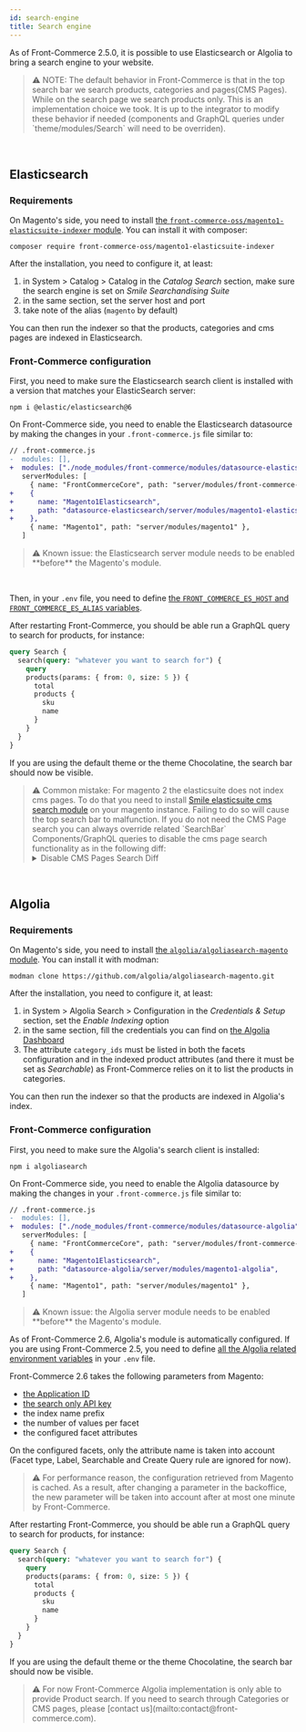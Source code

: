 ```yaml
---
id: search-engine
title: Search engine
---
```


As of Front-Commerce 2.5.0, it is possible to use Elasticsearch or Algolia to
bring a search engine to your website.

<blockquote class="warning">
⚠️ NOTE: The default behavior in Front-Commerce is that in the top search bar we search products, categories and pages(CMS Pages). While on the search page we search products only. This is an implementation choice we took. It is up to the integrator to modify these behavior if needed (components and GraphQL queries under `theme/modules/Search` will need to be overriden).
</blockquote>

<br/>

## Elasticsearch

### Requirements

On Magento's side, you need to install [the
`front-commerce-oss/magento1-elasticsuite-indexer`
module](https://github.com/front-commerce/magento1-elasticsuite-indexer#magento-1-elasticsearch-indexer-).
You can install it with composer:

```
composer require front-commerce-oss/magento1-elasticsuite-indexer
```

After the installation, you need to configure it, at least:

1. in System > Catalog > Catalog in the _Catalog Search_ section, make sure the
   search engine is set on _Smile Searchandising Suite_
1. in the same section, set the server host and port
1. take note of the alias (`magento` by default)

You can then run the indexer so that the products, categories and cms pages are
indexed in Elasticsearch.

### Front-Commerce configuration

First, you need to make sure the Elasticsearch search client is installed with a version that matches your ElasticSearch server:

```
npm i @elastic/elasticsearch@6
```

On Front-Commerce side, you need to enable the Elasticsearch datasource by
making the changes in your `.front-commerce.js` file similar to:

```diff
// .front-commerce.js
-  modules: [],
+  modules: ["./node_modules/front-commerce/modules/datasource-elasticsearch"],
   serverModules: [
     { name: "FrontCommerceCore", path: "server/modules/front-commerce-core" },
+    {
+      name: "Magento1Elasticsearch",
+      path: "datasource-elasticsearch/server/modules/magento1-elasticsearch",
+    },
     { name: "Magento1", path: "server/modules/magento1" },
   ]
```

<blockquote class="warning">
⚠️ Known issue: the Elasticsearch server module needs to be enabled **before** the Magento's module.
</blockquote>

<br/>

Then, in your `.env` file, you need to define [the `FRONT_COMMERCE_ES_HOST` and
`FRONT_COMMERCE_ES_ALIAS` variables](/docs/reference/environment-variables.html#Elasticsearch).

After restarting Front-Commerce, you should be able run a GraphQL query to
search for products, for instance:

```graphql
query Search {
  search(query: "whatever you want to search for") {
    query
    products(params: { from: 0, size: 5 }) {
      total
      products {
        sku
        name
      }
    }
  }
}
```

If you are using the default theme or the theme Chocolatine, the search bar
should now be visible.

<blockquote class="warning">
⚠️ Common mistake: For magento 2 the elasticsuite does not index cms pages. To do that you need to install <a href="https://github.com/Smile-SA/magento2-module-elasticsuite-cms-search" target="_blank">Smile elasticsuite cms search module</a> on your magento instance. Failing to do so will cause the top search bar to malfunction. If you do not need the CMS Page search you can always override related `SearchBar` Components/GraphQL queries to disable the cms page search functionality as in the following diff:

<details>
<summary>
Disable CMS Pages Search Diff
</summary>

#### Base theme:

```
diff --git a/src/web/theme/modules/Search/SearchBar/Autocomplete/Autocomplete.js b/src/web/theme/modules/Search/SearchBar/Autocomplete/Autocomplete.js
index 9bc108484..ea9a2c91f 100644
--- a/src/web/theme/modules/Search/SearchBar/Autocomplete/Autocomplete.js
+++ b/src/web/theme/modules/Search/SearchBar/Autocomplete/Autocomplete.js
@@ -3,10 +3,9 @@ import PropTypes from "prop-types";
 import { FormattedMessage } from "react-intl";
 import ProductsResults from "./ProductsResults";
 import CategoriesResults from "./CategoriesResults";
-import PagesResults from "./PagesResults";
 
 const hasResults = ({ products, categories, pages }) =>
-  products.length || categories.length || pages.length;
+  products.length || categories.length;
 
 const Autocomplete = (props) => {
   if (!props.results || !hasResults(props.results)) {
@@ -36,9 +35,6 @@ const Autocomplete = (props) => {
           onSelect={props.onSelect}
         />
       )}
-      {props.results.pages.length > 0 && (
-        <PagesResults results={props.results.pages} onSelect={props.onSelect} />
-      )}
     </div>
   );
 };
diff --git a/src/web/theme/modules/Search/SearchBar/SearchBarQuery.gql b/src/web/theme/modules/Search/SearchBar/SearchBarQuery.gql
index 15da9b1a4..9a01d02bd 100644
--- a/src/web/theme/modules/Search/SearchBar/SearchBarQuery.gql
+++ b/src/web/theme/modules/Search/SearchBar/SearchBarQuery.gql
@@ -1,6 +1,5 @@
 #import "theme/modules/Search/SearchBar/ProductAutocompleteFragment.gql"
 #import "theme/modules/Search/SearchBar/CategoryAutocompleteFragment.gql"
-#import "theme/modules/Search/SearchBar/PageAutocompleteFragment.gql"
 
 query SearchSuggestions($query: String!, $resultsPerType: Int = 5) {
   searchSuggestions: search(query: $query) {
@@ -13,8 +12,5 @@ query SearchSuggestions($query: String!, $resultsPerType: Int = 5) {
     categories(size: $resultsPerType) {
       ...CategoryAutocompleteFragment
     }
-    pages(size: $resultsPerType) {
-      ...PageAutocompleteFragment
-    }
   }
 }
```

#### Theme Chocolatine:

```
diff --git a/theme-chocolatine/web/theme/modules/Search/SearchBar/SearchBarResults/SearchBarResults.js b/theme-chocolatine/web/theme/modules/Search/SearchBar/SearchBarResults/SearchBarResults.js
index a02d89d6e..65ee82443 100644
--- a/theme-chocolatine/web/theme/modules/Search/SearchBar/SearchBarResults/SearchBarResults.js
+++ b/theme-chocolatine/web/theme/modules/Search/SearchBar/SearchBarResults/SearchBarResults.js
@@ -12,7 +12,7 @@ import SearchBarResultsError from "./SearchBarResultsEmptyError";
 import { useAutocompleteOption } from "theme/components/organisms/Autocomplete/useAutocomplete";
 
 const hasResults = ({ products, categories, pages }) =>
-  products.length > 0 || categories.length > 0 || pages.length > 0;
+  products.length > 0 || categories.length > 0;
 
 const SearchBarResults = (props) => {
   const isEmpty = !props.results || !hasResults(props.results);
@@ -36,13 +36,11 @@ const SearchBarResults = (props) => {
 
   const hasProducts = props.results.products.length > 0;
   const hasCategories = props.results.categories.length > 0;
-  const hasPages = props.results.pages.length > 0;
 
   return (
     <div
       className={classNames("searchbar-results", {
-        "searchbar-results--two-columns":
-          hasProducts && (hasCategories || hasPages),
+        "searchbar-results--two-columns": hasProducts && hasCategories,
       })}
     >
       <Stack size="2">
@@ -56,7 +54,7 @@ const SearchBarResults = (props) => {
               />
             </div>
           )}
-          {(hasCategories || hasPages) && (
+          {hasCategories && (
             <div key="categories-pages" className="searchbar-results__element">
               <Stack size="2" mobileSize="4">
                 {hasCategories && (
@@ -67,14 +65,6 @@ const SearchBarResults = (props) => {
                     onSelect={props.onSelect}
                   />
                 )}
-                {hasPages && (
-                  <PagesResults
-                    key="pages"
-                    results={props.results.pages}
-                    selected={props.selected}
-                    onSelect={props.onSelect}
-                  />
-                )}
               </Stack>
             </div>
           )}
diff --git a/theme-chocolatine/web/theme/modules/Search/SearchBar/SearchBarResults/SearchBarResultsFragment.gql b/theme-chocolatine/web/theme/modules/Search/SearchBar/SearchBarResults/SearchBarResultsFragment.gql
index 175f9454c..4fc45fb3a 100644
--- a/theme-chocolatine/web/theme/modules/Search/SearchBar/SearchBarResults/SearchBarResultsFragment.gql
+++ b/theme-chocolatine/web/theme/modules/Search/SearchBar/SearchBarResults/SearchBarResultsFragment.gql
@@ -1,5 +1,4 @@
 #import "theme/modules/Search/SearchBar/CategoriesResults/CategoriesResultsFragment.gql"
-#import "theme/modules/Search/SearchBar/PagesResults/PagesResultsFragment.gql"
 #import "theme/modules/Search/SearchBar/ProductsResults/ProductsResultsFragment.gql"
 
 fragment SearchBarResultsFragment on SearchResult {
@@ -12,7 +11,4 @@ fragment SearchBarResultsFragment on SearchResult {
   categories(size: $resultsPerType) {
     ...CategoriesResultsFragment
   }
-  pages(size: $resultsPerType) {
-    ...PagesResultsFragment
-  }
 }

```

</details>
</blockquote>

<br/>

## Algolia

### Requirements

On Magento's side, you need to install [the `algolia/algoliasearch-magento`
module](https://github.com/algolia/algoliasearch-magento). You can install it
with modman:

```
modman clone https://github.com/algolia/algoliasearch-magento.git
```

After the installation, you need to configure it, at least:

1. in System > Algolia Search > Configuration in the _Credentials & Setup_
   section, set the _Enable Indexing_ option
1. in the same section, fill the credentials you can find on [the Algolia
   Dashboard](https://www.algolia.com/dashboard/api-keys)
1. The attribute `category_ids` must be listed in both the facets configuration and in the indexed product attributes (and there it must be set as _Searchable_) as Front-Commerce relies on it to list the products in categories.


You can then run the indexer so that the products are indexed in Algolia's
index.

### Front-Commerce configuration

First, you need to make sure the Algolia's search client is installed:

```
npm i algoliasearch
```

On Front-Commerce side, you need to enable the Algolia datasource by
making the changes in your `.front-commerce.js` file similar to:

```diff
// .front-commerce.js
-  modules: [],
+  modules: ["./node_modules/front-commerce/modules/datasource-algolia"],
   serverModules: [
     { name: "FrontCommerceCore", path: "server/modules/front-commerce-core" },
+    {
+      name: "Magento1Elasticsearch",
+      path: "datasource-algolia/server/modules/magento1-algolia",
+    },
     { name: "Magento1", path: "server/modules/magento1" },
   ]
```

<blockquote class="warning">
⚠️ Known issue: the Algolia server module needs to be enabled **before** the Magento's module.
</blockquote>

As of Front-Commerce 2.6, Algolia's module is automatically configured. If you
are using Front-Commerce 2.5, you need to define [all the Algolia related
environment variables](/docs/reference/environment-variables.html#Algolia) in
your `.env` file.

Front-Commerce 2.6 takes the following parameters from Magento:

* [the Application ID](https://www.algolia.com/doc/guides/sending-and-managing-data/send-and-update-your-data/how-to/importing-with-the-api/#application-id)
* [the search only API key](https://www.algolia.com/doc/guides/security/api-keys/#search-only-api-key)
* the index name prefix
* the number of values per facet
* the configured facet attributes

On the configured facets, only the attribute name is taken into account (Facet type, Label, Searchable and Create Query rule are ignored for now).

<blockquote class="warning">
⚠️ For performance reason, the configuration retrieved from Magento is cached. As
a result, after changing a parameter in the backoffice, the new parameter will
be taken into account after at most one minute by Front-Commerce.
</blockquote>

After restarting Front-Commerce, you should be able run a GraphQL query to
search for products, for instance:

```graphql
query Search {
  search(query: "whatever you want to search for") {
    query
    products(params: { from: 0, size: 5 }) {
      total
      products {
        sku
        name
      }
    }
  }
}
```

If you are using the default theme or the theme Chocolatine, the search bar
should now be visible.


<blockquote class="warning">
⚠️ For now Front-Commerce Algolia implementation is only able to provide Product search. If you need to search through Categories or CMS pages, please [contact us](mailto:contact@front-commerce.com).
</blockquote>
